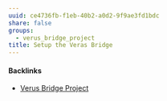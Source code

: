 ```yaml
---
uuid: ce4736fb-f1eb-40b2-a0d2-9f9ae3fd1bdc
share: false
groups:
  - verus_bridge_project
title: Setup the Veras Bridge
---
```

#### Backlinks

* [Verus Bridge Project](/fb7feedf-7aa9-4572-9ba5-c442f1046b7a)